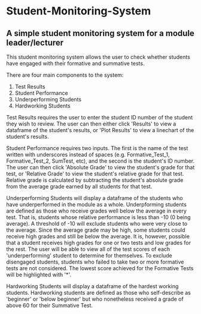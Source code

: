 # Student-Monitoring-System
## A simple student monitoring system for a module leader/lecturer

This student monitoring system allows the user to check whether students have engaged with their 
formative and summative tests.

There are four main components to the system:
1) Test Results
2) Student Performance
3) Underperforming Students
4) Hardworking Students

Test Results requires the user to enter the student ID number of the student they wish to review. The user can
then either click 'Results' to view a dataframe of the student's results, or 'Plot Results' to view a linechart
of the student's results.

Student Performance requires two inputs. The first is the name of the test written with underscores instead of 
spaces (e.g. Formative_Test_1, Formative_Test_2, SumTest, etc), and the second is the student's ID number. The user 
can then click 'Absolute Grade' to view the student's grade for that test, or 'Relative Grade' to view the student's relative grade
for that test. Relative grade is calculated by subtracting the student's absolute grade from the average grade earned 
by all students for that test. 

Underperforming Students will display a dataframe of the students who have underperformed in the module as a whole.
Underpforming students are defined as those who receive grades well below the average in every test. That is, students 
whose relative performance is less than -10 (0 being average). A threshold of -10 will exclude students who were very 
close to the average. Since the average grade may be high, some students could receive high grades and still be below 
the average. It is, however, possible that a student receives high grades for one or two tests and low grades for the rest. 
The user will be able to view all of the test scores of each 'underperforming' student to determine for themselves. 
To exclude disengaged students, students who failed to take two or more formative tests are not considered. The lowest
score achieved for the Formative Tests will be highlighted with '*'.

Hardworking Students will display a dataframe of the hardest working students. Hardworking 
students are defined as those who self-describe as 'beginner' or 'below beginner' but who nonetheless received a grade of 
above 60 for their Summative Test.
